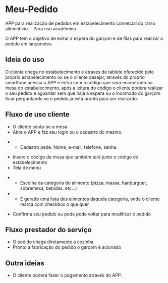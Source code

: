 # Meu-Pedido
APP para realização de pedidos em estabelecimento comercial do ramo alimentício. - Para uso acadêmico

O APP tem o objetivo de evitar a espera do garçom e de filas para realizar o pedido em lançonetes.
## Ideia do uso
O cliente chega no estabelecimento e atraves de tablete oferecido pelo proprio estabelecimento ou se o cliente desejar, através do proprio smartfone acessa o APP e entra com o código que será encontrado na mesa do estabelecimento, após a leitura do código o cliente podera realizar o seu pedido e aguardar sem que haja a espera ou o incomodo do garçom ficar perguntando se o pedido já esta pronto para ser realizado.

## Fluxo de uso cliente
* O cliente senta-se a mesa
* Abre o APP e faz seu login ou o cadastro do mesmo.
- - Cadastro pede: Nome, e-mail, telefone, senha.
* Insere o código da mesa que também terá junto o código do estabelecimento
* Tela de menu
- - Escolha da categoria do alimento (pizza, massa, hanburguer, sobremesa, bebidas, etc...)
- - É gerado uma lista dos alimentos daquela categoria, onde o cliente marca com checkbox o que quer
* Confirma seu pedido ou pode pode voltar para modificar o pedido

## Fluxo prestador do serviço
* O pedido chega diretamente a cozinha
* Pronto a fabricação do pedido o garçom é acionado

## Outra ideias
* O cliente poderá fazer o pagamento através do APP.